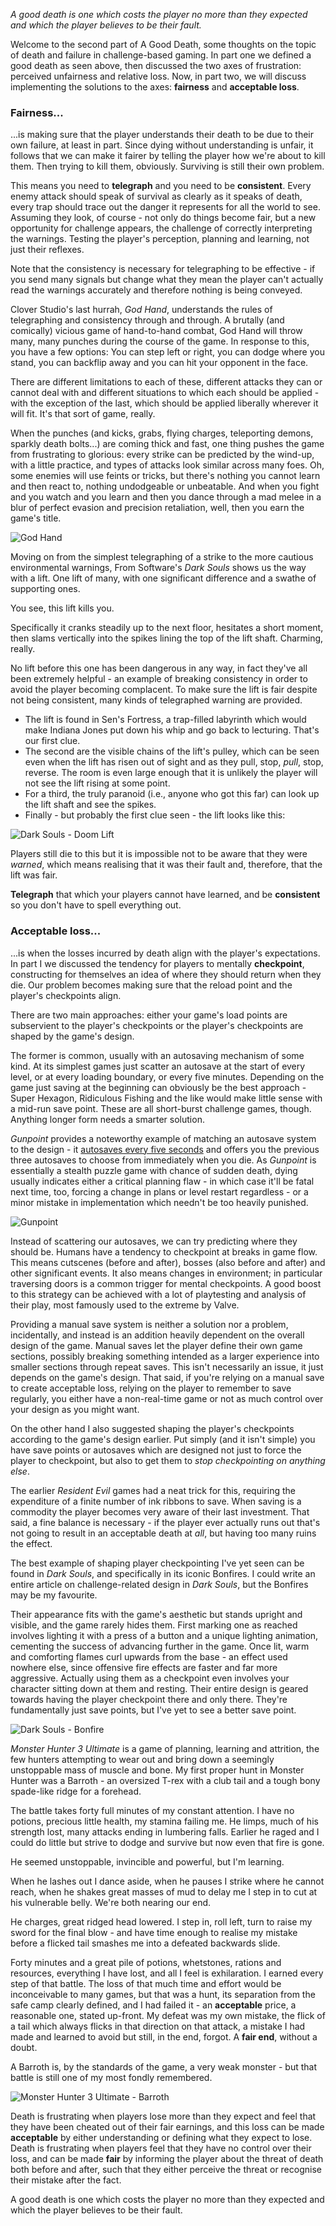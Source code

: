 *A good death is one which costs the player no more than they expected and which the player believes to 
be their fault.*

Welcome to the second part of A Good Death, some thoughts on the topic of death and failure in challenge-based 
gaming. In part one we defined a good death as seen above, then discussed the two axes of frustration: 
perceived unfairness and relative loss. Now, in part two, we will discuss implementing the solutions to 
the axes: **fairness** and **acceptable loss**.

### Fairness...

...is making sure that the player understands their death to be due to their own failure, at least in 
part. Since dying without understanding is unfair, it follows that we can make it fairer by telling the 
player how we're about to kill them. Then trying to kill them, obviously. Surviving is still their own problem.

This means you need to **telegraph** and you need to be **consistent**. Every enemy attack should speak of survival 
as clearly as it speaks of death, every trap should trace out the danger it represents for all the world to 
see. Assuming they look, of course - not only do things become fair, but a new opportunity for challenge 
appears, the challenge of correctly interpreting the warnings. Testing the player's perception, planning 
and learning, not just their reflexes. 

Note that the consistency is necessary for telegraphing to be effective - if you send many signals but 
change what they mean the player can't actually read the warnings accurately and therefore nothing is being 
conveyed. 

Clover Studio's last hurrah, *God Hand*, understands the rules of telegraphing and consistency through and 
through. A brutally (and comically) vicious game of hand-to-hand combat, God Hand will throw many, many 
punches during the course of the game. In response to this, you have a few options: You can step left or 
right, you can dodge where you stand, you can backflip away and you can hit your opponent in the face.

There are different limitations to each of these, different attacks they can or cannot deal with and 
different situations to which each should be applied - with the exception of the last, which should be 
applied liberally wherever it will fit. It's that sort of game, really. 

When the punches (and kicks, grabs, flying charges, teleporting demons, sparkly death bolts...) are 
coming thick and fast, one thing pushes the game from frustrating to glorious: every strike can be 
predicted by the wind-up, with a little practice, and types of attacks look similar across many foes. 
Oh, some enemies will use feints or tricks, but there's nothing you cannot learn and then react to, 
nothing undodgeable or unbeatable. And when you fight and you watch and you learn and then you dance 
through a mad melee in a blur of perfect evasion and precision retaliation, well, then you earn the game's title.

![God Hand](/static/images/a_good_death/GodHand.png "I don't think you brought enough mooks.")

Moving on from the simplest telegraphing of a strike to the more cautious environmental warnings, From 
Software's *Dark Souls* shows us the way with a lift. One lift of many, with one significant difference and 
a swathe of supporting ones. 

You see, this lift kills you. 

Specifically it cranks steadily up to the next floor, hesitates a short moment, then slams vertically into 
the spikes lining the top of the lift shaft. Charming, really. 

No lift before this one has been dangerous in any way, in fact they've all been extremely helpful - an 
example of breaking consistency in order to avoid the player becoming complacent. To make sure the lift 
is fair despite not being consistent, many kinds of telegraphed warning are provided. 

- The lift is found in Sen's Fortress, a trap-filled labyrinth which would make Indiana Jones put down his 
whip and go back to lecturing. That's our first clue. 
- The second are the visible chains of the lift's pulley, which can be seen even when the lift has risen out 
of sight and as they pull, stop, *pull*, stop, reverse. The room is even large enough that it is unlikely 
the player will not see the lift rising at some point.
- For a third, the truly paranoid (i.e., anyone who got this far) can look up the lift shaft and see the spikes. 
- Finally - but probably the first clue seen - the lift looks like this:

![Dark Souls - Doom Lift](/static/images/a_good_death/DarkSoulsLift.png "My, but that is a lot of blood.")

Players still die to this but it is impossible not to be aware that they were *warned*, which means realising 
that it was their fault and, therefore, that the lift was fair.

**Telegraph** that which your players cannot have learned, and be **consistent** so you don't have to spell everything out. 

### Acceptable loss...

...is when the losses incurred by death align with the player's expectations. In part I we discussed the tendency 
for players to mentally **checkpoint**, constructing for themselves an idea of where they should return when they die. 
Our problem becomes making sure that the reload point and the player's checkpoints align. 

There are two main approaches: either your game's load points are subservient to the player's checkpoints or the 
player's checkpoints are shaped by the game's design.

The former is common, usually with an autosaving mechanism of some kind. At its simplest games just scatter an 
autosave at the start of every level, or at every loading boundary, or every five minutes. Depending on the game 
just saving at the beginning can obviously be the best approach - Super Hexagon, Ridiculous Fishing and the like 
would make little sense with a mid-run save point. These are all short-burst challenge games, though. Anything 
longer form needs a smarter solution.

*Gunpoint* provides a noteworthy example of matching an autosave system to the design - it [autosaves every five 
seconds](http://www.pentadact.com/2012-03-22-gunpoints-save-system/) and offers you the previous three autosaves 
to choose from immediately when you die. As *Gunpoint* is essentially a stealth puzzle game with chance of sudden 
death, dying usually indicates either a critical planning flaw - in which case it'll be fatal next time, too, 
forcing a change in plans or level restart regardless - or a minor mistake in implementation which needn't be too 
heavily punished. 

![Gunpoint](/static/images/a_good_death/Gunpoint.png)

Instead of scattering our autosaves, we can try predicting where they should be. Humans have a tendency to 
checkpoint at breaks in game flow. This means cutscenes (before and after), bosses (also before and after) 
and other significant events. It also means changes in environment; in particular traversing doors is a common 
trigger for mental checkpoints. A good boost to this strategy can be achieved with a lot of playtesting and 
analysis of their play, most famously used to the extreme by Valve.

Providing a manual save system is neither a solution nor a problem, incidentally, and instead is an addition 
heavily dependent on the overall design of the game. Manual saves let the player define their own game 
sections, possibly breaking something intended as a larger experience into smaller sections through repeat 
saves. This isn't necessarily an issue, it just depends on the game's design. That said, if you're relying on 
a manual save to create acceptable loss, relying on the player to remember to save regularly, you either have 
a non-real-time game or not as much control over your design as you might want.

On the other hand I also suggested shaping the player's checkpoints according to the game's design earlier. 
Put simply (and it isn't simple) you have save points or autosaves which are designed not just to force the 
player to checkpoint, but also to get them to *stop checkpointing on anything else*.

The earlier *Resident Evil* games had a neat trick for this, requiring the expenditure of a finite number 
of ink ribbons to save. When saving is a commodity the player becomes very aware of their last investment. 
That said, a fine balance is necessary - if the player ever actually runs out that's not going to result 
in an acceptable death at *all*, but having too many ruins the effect.

The best example of shaping player checkpointing I've yet seen can be found in *Dark Souls*, and specifically 
in its iconic Bonfires. I could write an entire article on challenge-related design in *Dark Souls*, but the 
Bonfires may be my favourite.

Their appearance fits with the game's aesthetic but stands upright and visible, and the game rarely hides them. 
First marking one as reached involves lighting it with a press of a button and a unique lighting animation, 
cementing the success of advancing further in the game.  Once lit, warm and comforting flames curl upwards 
from the base - an effect used nowhere else, since offensive fire effects are faster and far more aggressive. 
Actually using them as a checkpoint even involves your character sitting down at them and resting. Their 
entire design is geared towards having the player checkpoint there and only there. They're fundamentally 
just save points, but I've yet to see a better save point.

![Dark Souls - Bonfire](/static/images/a_good_death/DarkSoulsBonfire.png "I feel safer already.")

*Monster Hunter 3 Ultimate* is a game of planning, learning and attrition, the few hunters attempting to wear 
out and bring down a seemingly unstoppable mass of muscle and bone.  My first proper hunt in Monster Hunter 
was a Barroth - an oversized T-rex with a club tail and a tough bony spade-like ridge for a forehead. 

The battle takes forty full minutes of my constant attention. I have no potions, precious little health, my 
stamina failing me. He limps, much of his strength lost, many attacks ending in lumbering falls.  Earlier he 
raged and I could do little but strive to dodge and survive but now even that fire is gone.

He seemed unstoppable, invincible and powerful, but I'm learning.

When he lashes out I dance aside, when he pauses I strike where he cannot reach, when he shakes great masses 
of mud to delay me I step in to cut at his vulnerable belly. We're both nearing our end.

He charges, great ridged head lowered. I step in, roll left, turn to raise my sword for the final blow - 
and have time enough to realise my mistake before a flicked tail smashes me into a defeated backwards slide. 

Forty minutes and a great pile of potions, whetstones, rations and resources, everything I have lost, and all 
I feel is exhilaration. I earned every step of that battle. The loss of that much time and effort would be 
inconceivable to many games, but that was a hunt, its separation from the safe camp clearly defined, and I had 
failed it - an **acceptable** price, a reasonable one, stated up-front.  My defeat was my own mistake, the 
flick of a tail which always flicks in that direction on that attack, a mistake I had made and learned to 
avoid but still, in the end, forgot. A **fair end**, without a doubt. 

A Barroth is, by the standards of the game, a very weak monster - but that battle is still one of my most fondly 
remembered. 

![Monster Hunter 3 Ultimate - Barroth](/static/images/a_good_death/MH3UBarroth.png)

Death is frustrating when players lose more than they expect and feel that they have been cheated out of their 
fair earnings, and this loss can be made **acceptable** by either understanding or defining what they expect to lose.
Death is frustrating when players feel that they have no control over their loss, and can be made **fair** by informing 
the player about the threat of death both before and after, such that they either perceive the threat or recognise 
their mistake after the fact.

A good death is one which costs the player no more than they expected and which the player believes to be their fault. 
